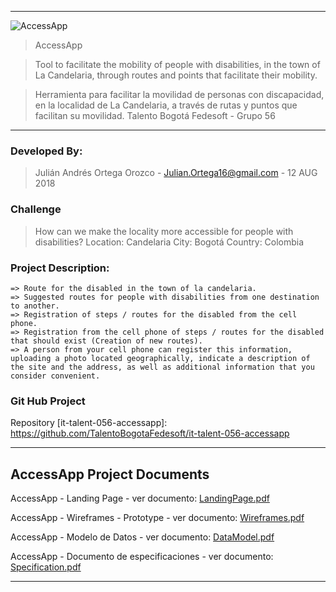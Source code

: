 
---
![AccessApp](https://github.com/TalentoBogotaFedesoft/it-talent-056-accessapp/blob/master/AccessApp%20Project/Logo/AccessAppLogo.png)
>AccessApp

>Tool to facilitate the mobility of people with disabilities, in the town of La Candelaria, through routes and points that facilitate their mobility.

>Herramienta para facilitar la movilidad de personas con discapacidad, en la localidad de La Candelaria, a través de rutas y puntos que facilitan su movilidad.
>Talento Bogotá Fedesoft - Grupo 56
---

### Developed By:
> Julián Andrés Ortega Orozco - Julian.Ortega16@gmail.com - 12 AUG 2018

### Challenge
>How can we make the locality more accessible for people with disabilities?
>Location: Candelaria
>City: Bogotá
>Country: Colombia


### Project Description: 
```
=> Route for the disabled in the town of la candelaria.
=> Suggested routes for people with disabilities from one destination to another.
=> Registration of steps / routes for the disabled from the cell phone.
=> Registration from the cell phone of steps / routes for the disabled that should exist (Creation of new routes).
=> A person from your cell phone can register this information, uploading a photo located geographically, indicate a description of the site and the address, as well as additional information that you consider convenient.
```

### Git Hub Project
Repository [it-talent-056-accessapp]: https://github.com/TalentoBogotaFedesoft/it-talent-056-accessapp

---

## AccessApp Project Documents

AccessApp - Landing Page - ver documento: 
[LandingPage.pdf](https://github.com/TalentoBogotaFedesoft/it-talent-056-accessapp/blob/master/AccessApp%20Project/LandingPage/AccessAppLandingPage.pdf)

AccessApp - Wireframes - Prototype - ver documento: 
[Wireframes.pdf](https://github.com/TalentoBogotaFedesoft/it-talent-056-accessapp/blob/master/AccessApp%20Project/WireframesImages/AccessApp_Wireframes.pdf)

AccessApp - Modelo de Datos - ver documento:
[DataModel.pdf](https://github.com/TalentoBogotaFedesoft/it-talent-056-accessapp/blob/master/AccessApp%20Project/Data%20Model/AccessAppDataModel.pdf)

AccessApp - Documento de especificaciones - ver documento:
[Specification.pdf](https://github.com/TalentoBogotaFedesoft/it-talent-056-accessapp/blob/master/AccessApp%20Project/Specification/AccessApp-specification.pdf)

---